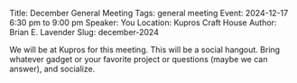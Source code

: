 Title: December General Meeting
Tags: general meeting
Event: 2024-12-17 6:30 pm to 9:00 pm
Speaker: You
Location: Kupros Craft House
Author: Brian E. Lavender
Slug: december-2024

We will be at Kupros for this meeting. This will be a social hangout. Bring whatever gadget or your
favorite project or questions (maybe we can answer), and socialize.
